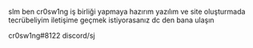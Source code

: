 slm ben cr0sw1ng
iş birliği yapmaya hazırım 
yazılım ve site oluşturmada tecrübeliyim
iletişime geçmek istiyorasanız dc den bana ulaşın

cr0sw1ng#8122 discord/sj 
<!---
cr0sw1ng/cr0sw1ng is a ✨ special ✨ repository because its `README.md` (this file) appears on your GitHub profi
You can click the Preview link to take a look at your changes.
--->
